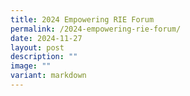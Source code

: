 ```yaml
---
title: 2024 Empowering RIE Forum
permalink: /2024-empowering-rie-forum/
date: 2024-11-27
layout: post
description: ""
image: ""
variant: markdown
---
```

